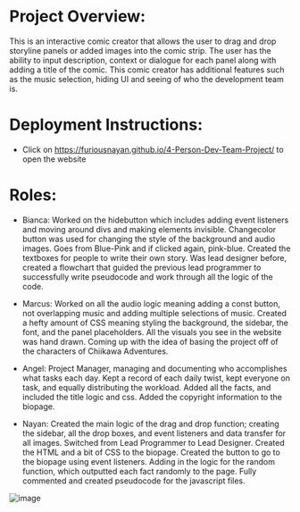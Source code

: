 # Project Overview:
This is an interactive comic creator that allows the user to drag and drop storyline panels or added images into the comic strip. The user has the ability to input description, context or dialogue for each panel along with adding a title of the comic. This comic creator has additional features such as the music selection, hiding UI and seeing of who the development team is.

# Deployment Instructions:
- Click on https://furiousnayan.github.io/4-Person-Dev-Team-Project/ to open the website

# Roles: 
- Bianca: Worked on the hidebutton which includes adding event listeners and moving around divs and making elements invisible. Changecolor button was used for changing the style of the background and audio images. Goes from Blue-Pink and if clicked again, pink-blue. Created the textboxes for people to write their own story. Was lead designer before, created a flowchart that guided the previous lead programmer to successfully write pseudocode and work through all the logic of the code. 

- Marcus: Worked on all the audio logic meaning adding a const button, not overlapping music and adding multiple selections of music. Created a hefty amount of CSS meaning styling the background, the sidebar, the font, and the panel placeholders. All the visuals you see in the website was hand drawn. Coming up with the idea of basing the project off of the characters of Chiikawa Adventures. 

- Angel: Project Manager, managing and documenting who accomplishes what tasks each day. Kept a record of each daily twist, kept everyone on task, and equally distributing the workload. Added all the facts, and included the title logic and css. Added the copyright information to the biopage. 

- Nayan: Created the main logic of the drag and drop function; creating the sidebar, all the drop boxes, and event listeners and data transfer for all images. Switched from Lead Programmer to Lead Designer. Created the HTML and a bit of CSS to the biopage. Created the button to go to the biopage using event listeners. Adding in the logic for the random function, which outputted each fact randomly to the page. Fully commented and created pseudocode for the javascript files.

![image](https://github.com/user-attachments/assets/bfdb1aff-38f9-4f19-a461-a79677c94dea)

